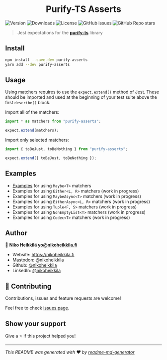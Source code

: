 <h1 align="center">Purify-TS Asserts</h1>

![Version](https://img.shields.io/npm/v/purify-asserts)
![Downloads](https://img.shields.io/npm/dw/purify-asserts)
![License](https://img.shields.io/npm/l/purify-asserts)
![GitHub issues](https://img.shields.io/github/issues/nikoheikkila/purify-asserts)
![GitHub Repo stars](https://img.shields.io/github/stars/nikoheikkila/purify-asserts?style=social)

> Jest expectations for the [**purify-ts**](https://gigobyte.github.io/purify/) library

## Install

```sh
npm install --save-dev purify-asserts
yarn add --dev purify-asserts
```

## Usage

Using matchers requires to use the `expect.extend()` method of Jest. These should be imported and used at the beginning of your test suite above the first `describe()` block.

Import all of the matchers:

```ts
import * as matchers from "purify-asserts";

expect.extend(matchers);
```

Import only selected matchers:

```ts
import { toBeJust, toBeNothing } from "purify-asserts";

expect.extend({ toBeJust, toBeNothing });
```

## Examples

- [Examples](./src/matchers/Maybe/index.test.ts) for using `Maybe<T>` matchers
- Examples for using `Either<L, R>` matchers (work in progress)
- Examples for using `MaybeAsync<T>` matchers (work in progress)
- Examples for using `EitherAsync<L, R>` matchers (work in progress)
- Examples for using `Tuple<F, S>` matchers (work in progress)
- Examples for using `NonEmptyList<T>` matchers (work in progress)
- Examples for using `Codec<T>` matchers (work in progress)

## Author

👤 **Niko Heikkilä <yo@nikoheikkila.fi>**

- Website: <https://nikoheikkila.fi>
- Mastodon: [@nikoheikkila](https://mastodon.technology/@nikoheikkila)
- Github: [@nikoheikkila](https://github.com/nikoheikkila)
- LinkedIn: [@nikoheikkila](https://linkedin.com/in/nikoheikkila)

## 🤝 Contributing

Contributions, issues and feature requests are welcome!

Feel free to check [issues page](https://github.com/nikoheikkila/purify-asserts/issues).

## Show your support

Give a ⭐️ if this project helped you!

---

_This README was generated with ❤️ by [readme-md-generator](https://github.com/kefranabg/readme-md-generator)_
